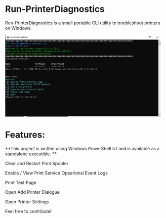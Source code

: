 # Run-PrinterDiagnostics
Run-PrinterDiagnostics is a small portable CLI utility to troubleshoot printers on Windows.

![Alt text](RunPrinterDiagnostics.PNG?raw=true "Run-PrinterDiagnostics.exe")
# Features:
**This project is written using Windows PowerShell 5.1 and is available as a standalone executible. **

Clear and Restart Print Spooler

Enable / View Print Service Opearional Event Logs

Print Test Page

Open Add Printer Dialogue

Open Printer Settings

Feel free to contribute! 

